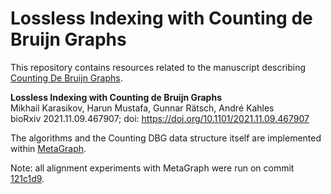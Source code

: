 # Lossless Indexing with Counting de Bruijn Graphs

This repository contains resources related to the manuscript describing [Counting De Bruijn Graphs](https://karasikov.com/publication/counting_dbg/).

**Lossless Indexing with Counting de Bruijn Graphs**<br>
Mikhail Karasikov, Harun Mustafa, Gunnar Rätsch, André Kahles<br>
bioRxiv 2021.11.09.467907; doi: https://doi.org/10.1101/2021.11.09.467907

The algorithms and the Counting DBG data structure itself are implemented within [MetaGraph](https://github.com/ratschlab/metagraph).

Note: all alignment experiments with MetaGraph were run on commit [121c1d9](https://github.com/ratschlab/metagraph/tree/121c1d9639ce9773805b4443a167a2927735d21c).
